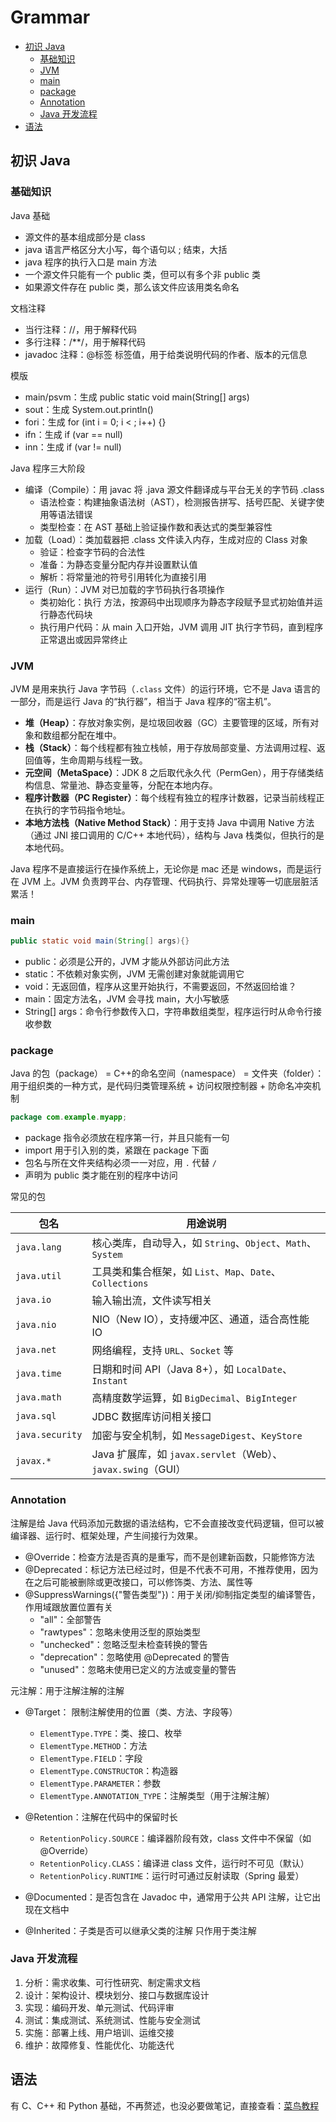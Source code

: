 # Grammar



   * [初识 Java](#初识-java)
      * [基础知识](#基础知识)
      * [JVM](#jvm)
      * [main](#main)
      * [package](#package)
      * [Annotation](#annotation)
      * [Java 开发流程](#java-开发流程)
   * [语法](#语法)



## 初识 Java

### 基础知识

Java 基础

- 源文件的基本组成部分是 class
- java 语言严格区分大小写，每个语句以 ; 结束，大括
- java 程序的执行入口是 main 方法
- 一个源文件只能有一个 public 类，但可以有多个非 public 类
- 如果源文件存在 public 类，那么该文件应该用类名命名

文档注释

- 当行注释：//，用于解释代码
- 多行注释：/**/，用于解释代码
- javadoc 注释：@标签 标签值，用于给类说明代码的作者、版本的元信息

模版

- main/psvm：生成 public static void main(String[] args)
- sout：生成 System.out.println()
- fori：生成 for (int i = 0; i <  ; i++) {}
- ifn：生成 if (var == null)
- inn：生成 if (var != null)

Java 程序三大阶段

- 编译（Compile）：用 javac 将 .java 源文件翻译成与平台无关的字节码 .class
    - 语法检查：构建抽象语法树（AST），检测报告拼写、括号匹配、关键字使用等语法错误
    - 类型检查：在 AST 基础上验证操作数和表达式的类型兼容性
- 加载（Load）：类加载器把 .class 文件读入内存，生成对应的 Class 对象
    - 验证：检查字节码的合法性
    - 准备：为静态变量分配内存并设置默认值
    - 解析：将常量池的符号引用转化为直接引用
- 运行（Run）：JVM 对已加载的字节码执行各项操作
    - 类初始化：执行 <clinit> 方法，按源码中出现顺序为静态字段赋予显式初始值并运行静态代码块
    - 执行用户代码：从 main 入口开始，JVM 调用 JIT 执行字节码，直到程序正常退出或因异常终止

### JVM

JVM 是用来执行 Java 字节码（`.class` 文件）的运行环境，它不是 Java 语言的一部分，而是运行 Java 的“执行器”，相当于 Java 程序的“宿主机”。

- **堆（Heap）**：存放对象实例，是垃圾回收器（GC）主要管理的区域，所有对象和数组都分配在堆中。
- **栈（Stack）**：每个线程都有独立栈帧，用于存放局部变量、方法调用过程、返回值等，生命周期与线程一致。
- **元空间（MetaSpace）**：JDK 8 之后取代永久代（PermGen），用于存储类结构信息、常量池、静态变量等，分配在本地内存。
- **程序计数器（PC Register）**：每个线程有独立的程序计数器，记录当前线程正在执行的字节码指令地址。
- **本地方法栈（Native Method Stack）**：用于支持 Java 中调用 Native 方法（通过 JNI 接口调用的 C/C++ 本地代码），结构与 Java 栈类似，但执行的是本地代码。

Java 程序不是直接运行在操作系统上，无论你是 mac 还是 windows，而是运行在 JVM 上。JVM 负责跨平台、内存管理、代码执行、异常处理等一切底层脏活累活！

### main

```java
public static void main(String[] args){}
```

- public：必须是公开的，JVM 才能从外部访问此方法
- static：不依赖对象实例，JVM 无需创建对象就能调用它
- void：无返回值，程序从这里开始执行，不需要返回，不然返回给谁？
- main：固定方法名，JVM 会寻找 main，大小写敏感
- String[] args：命令行参数传入口，字符串数组类型，程序运行时从命令行接收参数

### package

Java 的包（package） = C++的命名空间（namespace） = 文件夹（folder）：用于组织类的一种方式，是代码归类管理系统 + 访问权限控制器 + 防命名冲突机制

```java
package com.example.myapp;
```

- package 指令必须放在程序第一行，并且只能有一句
- import 用于引入别的类，紧跟在 package 下面
- 包名与所在文件夹结构必须一一对应，用 `.` 代替 `/`
- 声明为 public 类才能在别的程序中访问

常见的包

| 包名            | 用途说明                                                     |
| --------------- | ------------------------------------------------------------ |
| `java.lang`     | 核心类库，自动导入，如 `String`、`Object`、`Math`、`System`  |
| `java.util`     | 工具类和集合框架，如 `List`、`Map`、`Date`、`Collections`    |
| `java.io`       | 输入输出流，文件读写相关                                     |
| `java.nio`      | NIO（New IO），支持缓冲区、通道，适合高性能 IO               |
| `java.net`      | 网络编程，支持 `URL`、`Socket` 等                            |
| `java.time`     | 日期和时间 API（Java 8+），如 `LocalDate`、`Instant`         |
| `java.math`     | 高精度数学运算，如 `BigDecimal`、`BigInteger`                |
| `java.sql`      | JDBC 数据库访问相关接口                                      |
| `java.security` | 加密与安全机制，如 `MessageDigest`、`KeyStore`               |
| `javax.*`       | Java 扩展库，如 `javax.servlet`（Web）、`javax.swing`（GUI） |

### Annotation

注解是给 Java 代码添加元数据的语法结构，它不会直接改变代码逻辑，但可以被编译器、运行时、框架处理，产生间接行为效果。

- @Override：检查方法是否真的是重写，而不是创建新函数，只能修饰方法
- @Deprecated：标记方法已经过时，但是不代表不可用，不推荐使用，因为在之后可能被删除或更改接口，可以修饰类、方法、属性等
- @SuppressWarnings({"警告类型"})：用于关闭/抑制指定类型的编译警告，作用域跟放置位置有关
    - "all"：全部警告
    - "rawtypes"：忽略未使用泛型的原始类型
    - "unchecked"：忽略泛型未检查转换的警告
    - "deprecation"：忽略使用 @Deprecated 的警告
    - "unused"：忽略未使用已定义的方法或变量的警告

元注解：用于注解注解的注解

- @Target： 限制注解使用的位置（类、方法、字段等）
    - `ElementType.TYPE`：类、接口、枚举
    - `ElementType.METHOD`：方法
    - `ElementType.FIELD`：字段
    - `ElementType.CONSTRUCTOR`：构造器
    - `ElementType.PARAMETER`：参数
    - `ElementType.ANNOTATION_TYPE`：注解类型（用于注解注解）

- @Retention：注解在代码中的保留时长
    - `RetentionPolicy.SOURCE`：编译器阶段有效，class 文件中不保留（如 @Override）
    - `RetentionPolicy.CLASS`：编译进 class 文件，运行时不可见（默认）
    - `RetentionPolicy.RUNTIME`：运行时可通过反射读取（Spring 最爱）

- @Documented：是否包含在 Javadoc 中，通常用于公共 API 注解，让它出现在文档中

- @Inherited：子类是否可以继承父类的注解 只作用于类注解

### Java 开发流程

1. 分析：需求收集、可行性研究、制定需求文档
2. 设计：架构设计、模块划分、接口与数据库设计
3. 实现：编码开发、单元测试、代码评审
4. 测试：集成测试、系统测试、性能与安全测试
5. 实施：部署上线、用户培训、运维交接
6. 维护：故障修复、性能优化、功能迭代



## 语法

有 C、C++ 和 Python 基础，不再赘述，也没必要做笔记，直接查看：[菜鸟教程](https://www.runoob.com/java/java-tutorial.html)
